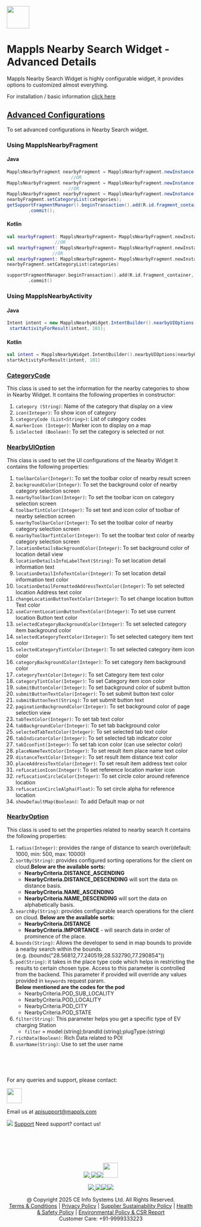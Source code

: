 
[<img src="https://about.mappls.com/images/mappls-b-logo.svg" height="60"/> </p>](https://www.mapmyindia.com/api)


# Mappls Nearby Search Widget - Advanced Details

Mappls Nearby Search Widget is highly configurable widget, it provides options to customized almost everything.

For installation / basic information [click here](./Nearby-Widget.md)

## [Advanced Configurations](#Advanced-Configurations)

To set advanced configurations in Nearby Search widget.
### Using MapplsNearbyFragment
#### Java
~~~java
MapplsNearbyFragment nearbyFragment = MapplsNearbyFragment.newInstance(nearbyOptions);
                        //OR
MapplsNearbyFragment nearbyFragment = MapplsNearbyFragment.newInstance(nearbyUiOptions);
                       //OR
MapplsNearbyFragment nearbyFragment = MapplsNearbyFragment.newInstance(nearbyOption,nearbyUiOptions);                       
nearbyFragment.setCategoryList(categories);                       
getSupportFragmentManager().beginTransaction().add(R.id.fragment_container, nearbyFragment, MapplsNearbyFragment.class.getSimpleName())  
        .commit();
~~~
#### Kotlin
~~~kotlin
val nearbyFragment: MapplsNearbyFragment= MapplsNearbyFragment.newInstance(nearbyOptions)
                  //OR
val nearbyFragment: MapplsNearbyFragment= MapplsNearbyFragment.newInstance(nearbyUIOptions)  
                 //OR
val nearbyFragment: MapplsNearbyFragment= MapplsNearbyFragment.newInstance(nearbyOptions,nearbyUIOptions)                                 
nearbyFragment.setCategoryList(categories)

supportFragmentManager.beginTransaction().add(R.id.fragment_container, nearbyFragment, MapplsNearbyFragment::class.java.simpleName)  
        .commit()
~~~

### Using MapplsNearbyActivity
#### Java
~~~java
Intent intent = new MapplsNearbyWidget.IntentBuilder().nearbyUIOptions(nearbyUIOptions).nearbyOptions(nearbyOptions).setCategoryList(categoryList).build(this);   
 startActivityForResult(intent, 101); 
~~~
#### Kotlin
~~~kotlin
val intent = MapplsNearbyWidget.IntentBuilder().nearbyUIOptions(nearbyUIOptions).nearbyOptions(nearbyOptions).setCategoryList(categoryList).build(this)   
startActivityForResult(intent, 101)  
~~~

### [CategoryCode](#CategoryCode)

This class is used to set the information for the nearby categories to show in Nearby Widget.
It contains the following properties in constructor:
1. `category (String)`: Name of the category that display on a view
2. `icon(Integer)`: To show icon of category
3. `categoryCode (List<String>)`: List of category codes
4. `markerIcon (Integer)`: Marker icon to display on a map
5. `isSelected (Boolean)`: To set the category is selected or not

### [NearbyUIOption](#NearbyUIOption)
This class is used to set the UI configurations of the Nearby Widget
It contains the following properties:
1. `toolbarColor(Integer)`:  To set the toolbar color of nearby result screen
2. `backgroundColor(Integer)`: To set the background color of nearby category selection screen
3. `nearbyToolbarIcon(Integer)`: To set the toolbar icon on category selection screen
4. `toolbarTintColor(Integer)`: To set text and icon color of toolbar of nearby selection screen
5. `nearbyToolbarColor(Integer)`: To set the toolbar color of nearby category selection screen
6. `nearbyToolbarTintColor(Integer)`: To set the toolbar text color of nearby category selection screen
7. `locationDetailsBackgroundColor(Integer)`: To set background color of location detail view
8. `locationDetailsInfoLabelText(String)`: To set location detail information text
9. `locationDetailInfoTextColor(Integer)`: To set location detail information text color
10. `locationDetailFormattedAddressTextColor(Integer)`: To set selected location Address text color
11. `changeLocationButtonTextColor(Integer)`: To set change location button Text color
12. `useCurrentLocationButtonTextColor(Integer)`: To set use current location Button text color
13. `selectedCategoryBackgroundColor(Integer)`: To set selected category item background color
14. `selectedCategoryTextColor(Integer)`: To set selected category item text color
15. `selectedCategoryTintColor(Integer)`: To set selected category item icon color
16. `categoryBackgroundColor(Integer)`: To set category item background color
17. `categoryTextColor(Integer)`: To set Category item text color
18. `categoryTintColor(Integer)`: To set Category item icon color
19. `submitButtonColor(Integer)`: To set background color of submit button
20. `submitButtonTextColor(Integer)`: To set submit button text color
21. `submitButtonText(String)`: To set submit button text
22. `paginationBackgroundColor(Integer)`: To set background color of page selection view
23. `tabTextColor(Integer)`: To set tab text color
24. `tabBackgroundColor(Integer)`: To set tab background color
25. `selectedTabTextColor(Integer)`: To set selected tab text color
26. `tabIndicatorColor(Integer)`: To set selected tab indicator color
27. `tabIconTint(Integer)`: To set tab icon color (can use selector color)
28. `placeNameTextColor(Integer)`: To set result item place name text color
29. `distanceTextColor(Integer)`: To set result item distance text color
30. `placeAddressTextColor(Integer)`: To set result item address text color
31. `refLocationIcon(Integer)`: To set reference location marker icon
32. `refLocationCircleColor(Integer)`: To set circle color around reference location
33. `refLocationCircleAlpha(Float)`: To set circle alpha for reference location
34. `showDefaultMap(Boolean)`: To add Default map or not

### [NearbyOption](#NearbyOption)
This class is used to set the properties related to nearby search
It contains the following properties:
1. `radius(Integer)`: provides the range of distance to search over(default: 1000, min: 500, max: 10000)
2. `sortBy(String)`: provides configured sorting operations for the client on cloud.**Below are the available sorts:**
    -   **NearbyCriteria.DISTANCE_ASCENDING**
    -  **NearbyCriteria.DISTANCE_DESCENDING** will sort the data on distance basis.
    -   **NearbyCriteria.NAME_ASCENDING**
    -   **NearbyCriteria.NAME_DESCENDING** will sort the data on alphabetically basis.
3. `searchBy(String)`: provides configurable search operations for the client on cloud. **Below are the available sorts:​**
    - **NearbyCriteria.DISTANCE**
    - **NearbyCriteria.IMPORTANCE** - will search data in order of prominence of the place.
4. `bounds(String)`: Allows the developer to send in map bounds to provide a nearby search within the bounds.   
   {e.g. (bounds("28.56812,77.240519;28.532790,77.290854"))
5. `pod(String)`: it takes in the place type code which helps in restricting the results to certain chosen type. Access to this parameter is controlled from the backend. This parameter if provided will override any values provided in `keywords` request param.  
   **Below mentioned are the codes for the pod**
    - NearbyCriteria.POD_SUB_LOCALITY
    - NearbyCriteria.POD_LOCALITY
    - NearbyCriteria.POD_CITY
    - NearbyCriteria.POD_STATE
6. `filter(String)`: This parameter helps you get a specific type of EV charging Station
    - `filter` = model:(string);brandId:(string);plugType:(string)
7. `richData(Boolean)`:  Rich Data related to POI
8. `userName(String)`: Use to set the user name


<br><br><br>

For any queries and support, please contact: 

[<img src="https://about.mappls.com/images/mappls-logo.svg" height="40"/> </p>](https://about.mappls.com/api/)
Email us at [apisupport@mappls.com](mailto:apisupport@mappls.com)


![](https://www.mapmyindia.com/api/img/icons/support.png)
[Support](https://about.mappls.com/contact/)
Need support? contact us!

<br></br>
<br></br>

[<p align="center"> <img src="https://www.mapmyindia.com/api/img/icons/stack-overflow.png"/> ](https://stackoverflow.com/questions/tagged/mappls-api)[![](https://www.mapmyindia.com/api/img/icons/blog.png)](https://about.mappls.com/blog/)[![](https://www.mapmyindia.com/api/img/icons/gethub.png)](https://github.com/Mappls-api)[<img src="https://mmi-api-team.s3.ap-south-1.amazonaws.com/API-Team/npm-logo.one-third%5B1%5D.png" height="40"/> </p>](https://www.npmjs.com/org/mapmyindia) 



[<p align="center"> <img src="https://www.mapmyindia.com/june-newsletter/icon4.png"/> ](https://www.facebook.com/Mapplsofficial)[![](https://www.mapmyindia.com/june-newsletter/icon2.png)](https://twitter.com/mappls)[![](https://www.mapmyindia.com/newsletter/2017/aug/llinkedin.png)](https://www.linkedin.com/company/mappls/)[![](https://www.mapmyindia.com/june-newsletter/icon3.png)](https://www.youtube.com/channel/UCAWvWsh-dZLLeUU7_J9HiOA)




<div align="center">@ Copyright 2025 CE Info Systems Ltd. All Rights Reserved.</div>

<div align="center"> <a href="https://about.mappls.com/api/terms-&-conditions">Terms & Conditions</a> | <a href="https://about.mappls.com/about/privacy-policy">Privacy Policy</a> | <a href="https://about.mappls.com/pdf/mapmyIndia-sustainability-policy-healt-labour-rules-supplir-sustainability.pdf">Supplier Sustainability Policy</a> | <a href="https://about.mappls.com/pdf/Health-Safety-Management.pdf">Health & Safety Policy</a> | <a href="https://about.mappls.com/pdf/Environment-Sustainability-Policy-CSR-Report.pdf">Environmental Policy & CSR Report</a>

<div align="center">Customer Care: +91-9999333223</div>
